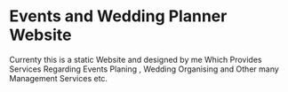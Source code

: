 # Events and Wedding Planner Website
Currenty this is a static Website and designed by me Which Provides Services Regarding  Events Planing , Wedding  Organising and Other many Management  Services etc. 

